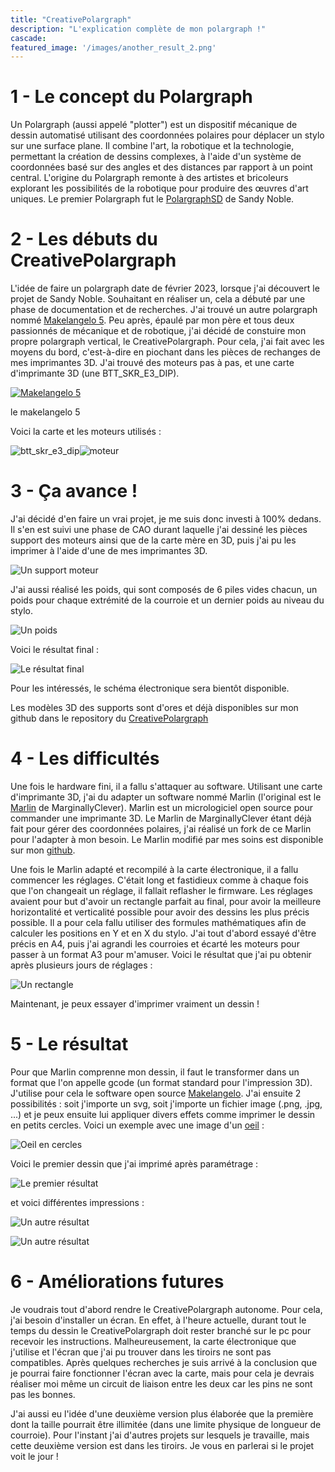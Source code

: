 ```yaml
---
title: "CreativePolargraph"
description: "L'explication complète de mon polargraph !"
cascade:
featured_image: '/images/another_result_2.png'
---
```


# 1 - Le concept du Polargraph

Un Polargraph (aussi appelé "plotter") est un dispositif mécanique de dessin automatisé utilisant des coordonnées polaires pour déplacer un stylo sur une surface plane. Il combine l'art, la robotique et la technologie, permettant la création de dessins complexes, à l'aide d'un système de coordonnées basé sur des angles et des distances par rapport à un point central. L'origine du Polargraph remonte à des artistes et bricoleurs explorant les possibilités de la robotique pour produire des œuvres d'art uniques. Le premier Polargraph fut le [PolargraphSD](https://www.polargraph.co.uk/) de Sandy Noble.

# 2 - Les débuts du CreativePolargraph

L'idée de faire un polargraph date de février 2023, lorsque j'ai découvert le projet de Sandy Noble. Souhaitant en réaliser un, cela a débuté par une phase de documentation et de recherches. J'ai trouvé un autre polargraph nommé [Makelangelo 5](http://www.makelangelo.com/). Peu après, épaulé par mon père et tous deux passionnés de mécanique et de robotique, j'ai décidé de constuire mon propre polargraph vertical, le CreativePolargraph. Pour cela, j'ai fait avec les moyens du bord, c'est-à-dire en piochant dans les pièces de rechanges de mes imprimantes 3D. J'ai trouvé des moteurs pas à pas, et une carte d'imprimante 3D (une BTT_SKR_E3_DIP).

[![Makelangelo 5](https://i0.wp.com/www.makelangelo.com/wp-content/uploads/2016/12/MakelangeloFive.jpg?resize=600%2C600)](http://www.makelangelo.com/)

le makelangelo 5

Voici la carte et les moteurs utilisés :

![btt_skr_e3_dip](btt_skr_e3_dip.png)![moteur](motor.png)

# 3 - Ça avance !

J'ai décidé d'en faire un vrai projet, je me suis donc investi à 100% dedans. Il s'en est suivi une phase de CAO durant laquelle j'ai dessiné les pièces support des moteurs ainsi que de la carte mère en 3D, puis j'ai pu les imprimer à l'aide d'une de mes imprimantes 3D.

![Un support moteur](motor_support.png)

J'ai aussi réalisé les poids, qui sont composés de 6 piles vides chacun, un poids pour chaque extrémité de la courroie et un dernier poids au niveau du stylo.

![Un poids](weight.png)

Voici le résultat final : 

![Le résultat final](final_result.png)

Pour les intéressés, le schéma électronique sera bientôt disponible.

Les modèles 3D des supports sont d'ores et déjà disponibles sur mon github dans le repository du [CreativePolargraph](https://github.com/CreativeTab/CreativePolargraph)

# 4 - Les difficultés

Une fois le hardware fini, il a fallu s'attaquer au software. Utilisant une carte d'imprimante 3D, j'ai du adapter un software nommé Marlin (l'original est le [Marlin](https://github.com/MarginallyClever/Marlin) de MarginallyClever). Marlin est un micrologiciel open source pour commander une imprimante 3D. Le Marlin de MarginallyClever étant déjà fait pour gérer des coordonnées polaires, j'ai réalisé un fork de ce Marlin pour l'adapter à mon besoin. Le Marlin modifié par mes soins est disponible sur mon [github](https://github.com/CreativeTab/MarlinPolargraph/tree/2.1.x-polargraph-better).

Une fois le Marlin adapté et recompilé à la carte électronique, il a fallu commencer les réglages. C'était long et fastidieux comme à chaque fois que l'on changeait un réglage, il fallait reflasher le firmware. Les réglages avaient pour but d'avoir un rectangle parfait au final, pour avoir la meilleure horizontalité et verticalité possible pour avoir des dessins les plus précis possible. Il a pour cela fallu utiliser des formules mathématiques afin de calculer les positions en Y et en X du stylo. J'ai tout d'abord essayé d'être précis en A4, puis j'ai agrandi les courroies et écarté les moteurs pour passer à un format A3 pour m'amuser.
Voici le résultat que j'ai pu obtenir après plusieurs jours de réglages : 

![Un rectangle](rectangle.png)

Maintenant, je peux essayer d'imprimer vraiment un dessin ! 

# 5 - Le résultat

Pour que Marlin comprenne mon dessin, il faut le transformer dans un format que l'on appelle gcode (un format standard pour l'impression 3D). J'utilise pour cela le software open source [Makelangelo](https://github.com/MarginallyClever/Makelangelo-software). J'ai ensuite 2 possibilités : soit j'importe un svg, soit j'importe un fichier image (.png, .jpg, ...) et je peux ensuite lui appliquer divers effets comme imprimer le dessin en petits cercles. Voici un exemple avec une image d'un [oeil](https://fr.pngtree.com/freebackground/an-artistic-drawing-of-an-eye-with-black-and-white_2676360.html) :  

![Oeil en cercles](eye_circles.png)

Voici le premier dessin que j'ai imprimé après paramétrage : 

![Le premier résultat](first_result.png)

et voici différentes impressions : 

![Un autre résultat](another_result.png)

![Un autre résultat](another_result_1.png)

# 6 - Améliorations futures

Je voudrais tout d'abord rendre le CreativePolargraph autonome. Pour cela, j'ai besoin d'installer un écran. En effet, à l'heure actuelle, durant tout le temps du dessin le CreativePolargraph doit rester branché sur le pc pour recevoir les instructions. Malheureusement, la carte électronique que j'utilise et l'écran que j'ai pu trouver dans les tiroirs ne sont pas compatibles. Après quelques recherches je suis arrivé à la conclusion que je pourrai faire fonctionner l'écran avec la carte, mais pour cela je devrais réaliser moi même un circuit de liaison entre les deux car les pins ne sont pas les bonnes.

J'ai aussi eu l'idée d'une deuxième version plus élaborée que la première dont la taille pourrait être illimitée (dans une limite physique de longueur de courroie).
Pour l'instant j'ai d'autres projets sur lesquels je travaille, mais cette deuxième version est dans les tiroirs. Je vous en parlerai si le projet voit le jour !